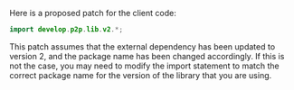 Here is a proposed patch for the client code:

```java
import develop.p2p.lib.v2.*;
```

This patch assumes that the external dependency has been updated to version 2, and the package name has been changed accordingly. If this is not the case, you may need to modify the import statement to match the correct package name for the version of the library that you are using.
